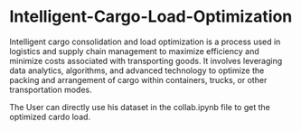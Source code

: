 # Intelligent-Cargo-Load-Optimization

Intelligent cargo consolidation and load optimization is a process used in logistics and supply chain management to maximize efficiency and minimize costs associated with transporting goods. It involves leveraging data analytics, algorithms, and advanced technology to optimize the packing and arrangement of cargo within containers, trucks, or other transportation modes.

The User can directly use his dataset in the collab.ipynb file to get the optimized cardo load.
